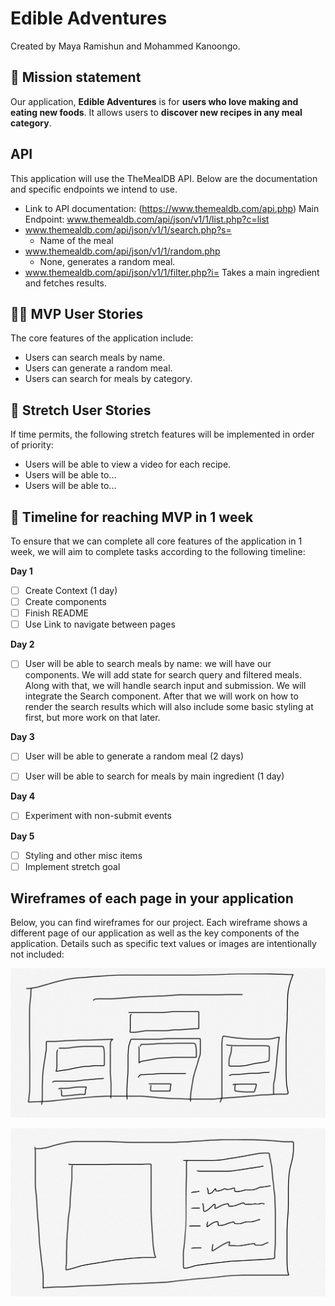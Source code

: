 # Edible Adventures

Created by Maya Ramishun and Mohammed Kanoongo.

## 🚀 Mission statement

Our application, **Edible Adventures** is for **users who love making and eating new foods**. It allows users to **discover new recipes in any meal category**.

## API

This application will use the TheMealDB API. Below are the documentation and specific endpoints we intend to use.

<!-- Remember that you need one endpoint that gives you many things and from there get one thing -->
<!-- Which one of these is that? -->

- Link to API documentation: (https://www.themealdb.com/api.php)
  Main Endpoint: www.themealdb.com/api/json/v1/1/list.php?c=list
- www.themealdb.com/api/json/v1/1/search.php?s=
  - Name of the meal
- www.themealdb.com/api/json/v1/1/random.php
  - None, generates a random meal.
- www.themealdb.com/api/json/v1/1/filter.php?i=
  Takes a main ingredient and fetches results.

## 👩‍💻 MVP User Stories

The core features of the application include:

<!-- maybe also by category? -->

- Users can search meals by name.
- Users can generate a random meal.
- Users can search for meals by category.
<!-- will replace meal by main ingredient with category -->

## 🤔 Stretch User Stories

If time permits, the following stretch features will be implemented in order of priority:

- Users will be able to view a video for each recipe.
- Users will be able to...
- Users will be able to...

## 📆 Timeline for reaching MVP in 1 week

To ensure that we can complete all core features of the application in 1 week, we will aim to complete tasks according to the following timeline:

**Day 1**

<!-- Things that should be in day one -->
<!-- how the data will flow -->
<!-- components files -->
<!-- pages files -->
<!-- navigation to pages -->

- [ ] Create Context (1 day)
- [ ] Create components
- [ ] Finish README
- [ ] Use Link to navigate between pages

**Day 2**

<!-- creating components should be a part of day 1 as well -->

<!-- Break this down what parts do you need to make this happen -->

- [ ] User will be able to search meals by name: we will have our components. We will add state for search query and filtered meals. Along with that, we will handle search input and submission. We will integrate the Search component. After that we will work on how to render the search results which will also include some basic styling at first, but more work on that later.

<!-- You should have a working MVP by this day -->
<!-- have some styling done here as well -->

**Day 3**

<!-- Break this down what parts do you need to make this happen -->

- [ ] User will be able to generate a random meal (2 days)
<!-- Break this down what parts do you need to make this happen -->
- [ ] User will be able to search for meals by main ingredient (1 day)

**Day 4**

- [ ] Experiment with non-submit events
<!-- This should be a part of day 1 -->

**Day 5**

- [ ] Styling and other misc items
- [ ] Implement stretch goal

## Wireframes of each page in your application

Below, you can find wireframes for our project. Each wireframe shows a different page of our application as well as the key components of the application. Details such as specific text values or images are intentionally not included:

![Wireframe 1](wireframe-1.jpg)

![Wireframe 2](wireframe-2.jpg)
